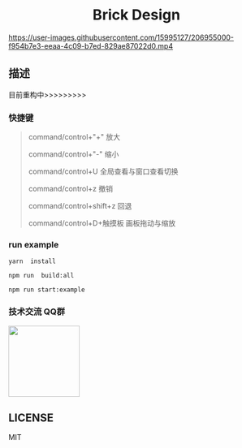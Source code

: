 <h1 align='center'>Brick Design</h1>



https://user-images.githubusercontent.com/15995127/206955000-f954b7e3-eeaa-4c09-b7ed-829ae87022d0.mp4



## 描述
目前重构中>>>>>>>>>

### 快捷键
>command/control+"+"    放大
>
>command/control+"-"    缩小
>
>command/control+U      全局查看与窗口查看切换
>
>command/control+z      撤销
>
>command/control+shift+z    回退
>
>command/control+D+触摸板    画板拖动与缩放

### run example

```
yarn  install

npm run  build:all

npm run start:example
```

### 技术交流 QQ群

 <img src="https://user-images.githubusercontent.com/15995127/112433279-fb821700-8d7c-11eb-9b86-da2b0f317b1f.jpeg" width="140" />


## LICENSE

MIT
